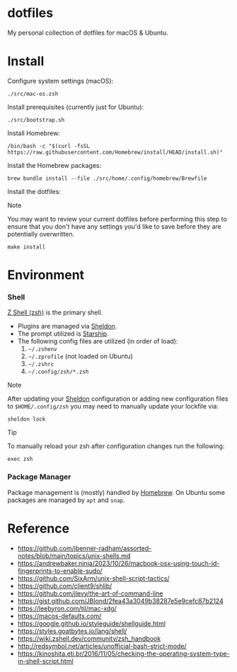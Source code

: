 dotfiles
========

My personal collection of dotfiles for macOS & Ubuntu.

Install
=======

Configure system settings (macOS):

```shell
./src/mac-os.zsh
```

Install prerequisites (currently just for Ubuntu):

```shell
./src/bootstrap.sh
```

Install Homebrew:

```shell
/bin/bash -c "$(curl -fsSL https://raw.githubusercontent.com/Homebrew/install/HEAD/install.sh)"
```

Install the Homebrew packages:

```shell
brew bundle install --file ./src/home/.config/homebrew/Brewfile
```

Install the dotfiles:

> [!NOTE]
> You may want to review your current dotfiles before performing this step to
> ensure that you don't have any settings you'd like to save before they are
> potentially overwritten.

```shell
make install
```

Environment
===========

### Shell

[Z Shell (zsh)](https://zsh.sourceforge.io/) is the primary shell.

- Plugins are managed via [Sheldon](https://sheldon.cli.rs/).
- The prompt utilized is [Starship](https://starship.rs/).
- The following config files are utilized (in order of load):
    1. `~/.zshenv`
    2. `~/.zprofile` (not loaded on Ubuntu)
    3. `~/.zshrc`
    4. `~/.config/zsh/*.zsh`

> [!NOTE]
> After updating your [Sheldon](https://sheldon.cli.rs/) configuration or adding
> new configuration files to `$HOME/.config/zsh` you may need to manually update
> your lockfile via:
>
> ```shell
> sheldon lock
> ```

> [!TIP]
> To manually reload your zsh after configuration changes run the following:
>
> ```shell
> exec zsh
> ```

### Package Manager

Package management is (mostly) handled by [Homebrew](https://brew.sh/). On
Ubuntu some packages are managed by `apt` and `snap`.

Reference
=========

- https://github.com/jbenner-radham/assorted-notes/blob/main/topics/unix-shells.md
- https://andrewbaker.ninja/2023/10/26/macbook-osx-using-touch-id-fingerprints-to-enable-sudo/
- https://github.com/SixArm/unix-shell-script-tactics/
- https://github.com/client9/shlib/
- https://github.com/jlevy/the-art-of-command-line
- https://gist.github.com/JBlond/2fea43a3049b38287e5e9cefc87b2124
- https://leebyron.com/til/mac-xdg/
- https://macos-defaults.com/
- https://google.github.io/styleguide/shellguide.html
- https://styles.goatbytes.io/lang/shell/
- https://wiki.zshell.dev/community/zsh_handbook
- http://redsymbol.net/articles/unofficial-bash-strict-mode/
- https://kinoshita.eti.br/2016/11/05/checking-the-operating-system-type-in-shell-script.html
